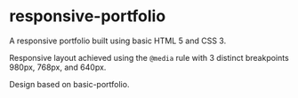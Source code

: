 # responsive-portfolio

A responsive portfolio built using basic HTML 5 and CSS 3.

Responsive layout achieved using the `@media` rule with 3 distinct breakpoints 980px, 768px, and 640px.

Design based on basic-portfolio.
